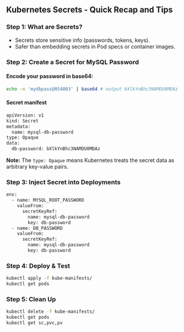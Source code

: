 ## Kubernetes Secrets - Quick Recap and Tips
### Step 1: What are Secrets?
- Secrets store sensitive info (passwords, tokens, keys).
- Safer than embedding secrets in Pod specs or container images.

### Step 2: Create a Secret for MySQL Password

#### Encode your password in base64:

```bash
echo -n 'mydbpass@054003' | base64 # output bXlkYnBhc3NAMDU0MDAz
```

#### Secret manifest

```bash
apiVersion: v1
kind: Secret
metadata:
  name: mysql-db-password
type: Opaque
data:
  db-password: bXlkYnBhc3NAMDU0MDAz
```
**Note:** The `type: Opaque` means Kubernetes treats the secret data as arbitrary key-value pairs.

### Step 3: Inject Secret into Deployments

```bash
env:
  - name: MYSQL_ROOT_PASSWORD
    valueFrom:
      secretKeyRef:
        name: mysql-db-password
        key: db-password
  - name: DB_PASSWORD
    valueFrom:
      secretKeyRef:
        name: mysql-db-password
        key: db-password
```

### Step 4: Deploy & Test

```bash
kubectl apply -f kube-manifests/
kubectl get pods
```

### Step 5: Clean Up

```bash
kubectl delete -f kube-manifests/
kubectl get pods
kubectl get sc,pvc,pv
```
